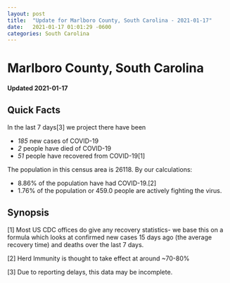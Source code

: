 ```yaml
---
layout: post
title:  "Update for Marlboro County, South Carolina - 2021-01-17"
date:   2021-01-17 01:01:29 -0600
categories: South Carolina
---
```


# Marlboro County, South Carolina
#### Updated 2021-01-17

## Quick Facts

In the last 7 days[3] we project there have been
- *185* new cases of COVID-19
- *2* people have died of COVID-19
- *51* people have recovered from COVID-19[1]

The population in this census area is 26118. By our calculations:
- 8.86% of the population have had COVID-19.[2]
- 1.76% of the population or 459.0 people are actively fighting the virus.

## Synopsis




[1] Most US CDC offices do give any recovery statistics- we base this on a formula which looks at confirmed new cases
15 days ago (the average recovery time) and deaths over the last 7 days.

[2] Herd Immunity is thought to take effect at around ~70-80%

[3] Due to reporting delays, this data may be incomplete.
 
    